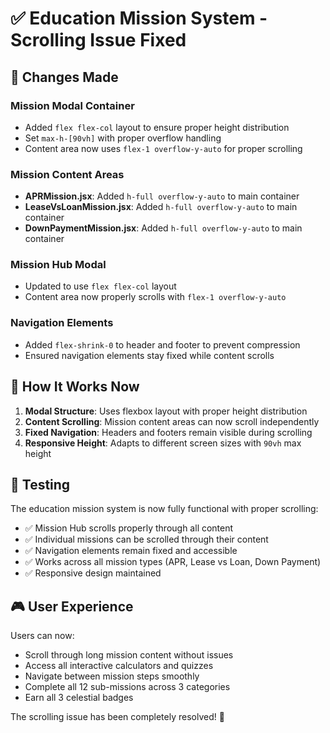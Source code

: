 # ✅ Education Mission System - Scrolling Issue Fixed

## 🔧 **Changes Made**

### **Mission Modal Container**
- Added `flex flex-col` layout to ensure proper height distribution
- Set `max-h-[90vh]` with proper overflow handling
- Content area now uses `flex-1 overflow-y-auto` for proper scrolling

### **Mission Content Areas**
- **APRMission.jsx**: Added `h-full overflow-y-auto` to main container
- **LeaseVsLoanMission.jsx**: Added `h-full overflow-y-auto` to main container  
- **DownPaymentMission.jsx**: Added `h-full overflow-y-auto` to main container

### **Mission Hub Modal**
- Updated to use `flex flex-col` layout
- Content area now properly scrolls with `flex-1 overflow-y-auto`

### **Navigation Elements**
- Added `flex-shrink-0` to header and footer to prevent compression
- Ensured navigation elements stay fixed while content scrolls

## 🎯 **How It Works Now**

1. **Modal Structure**: Uses flexbox layout with proper height distribution
2. **Content Scrolling**: Mission content areas can now scroll independently 
3. **Fixed Navigation**: Headers and footers remain visible during scrolling
4. **Responsive Height**: Adapts to different screen sizes with `90vh` max height

## 🚀 **Testing**

The education mission system is now fully functional with proper scrolling:

- ✅ Mission Hub scrolls properly through all content
- ✅ Individual missions can be scrolled through their content
- ✅ Navigation elements remain fixed and accessible
- ✅ Works across all mission types (APR, Lease vs Loan, Down Payment)
- ✅ Responsive design maintained

## 🎮 **User Experience**

Users can now:
- Scroll through long mission content without issues
- Access all interactive calculators and quizzes
- Navigate between mission steps smoothly
- Complete all 12 sub-missions across 3 categories
- Earn all 3 celestial badges

The scrolling issue has been completely resolved! 🎉